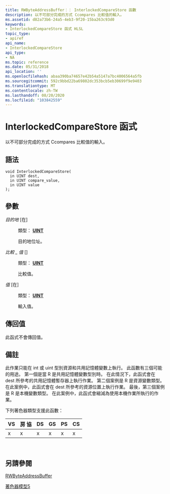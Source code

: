 ```yaml
---
title: RWByteAddressBuffer：： InterlockedCompareStore 函數
description: 以不可部分完成的方式 Ccompares 比較值的輸入。
ms.assetid: d82a73b6-24a5-4eb3-9f20-15ba263c93d0
keywords:
- InterlockedCompareStore 函式 HLSL
topic_type:
- apiref
api_name:
- InterlockedCompareStore
api_type:
- NA
ms.topic: reference
ms.date: 05/31/2018
api_location: ''
ms.openlocfilehash: abaa390ba74657e42b54a5147a7bc4006564a5fb
ms.sourcegitcommit: 592c9bbd22ba69802dc353bcb5eb30699f9e9403
ms.translationtype: MT
ms.contentlocale: zh-TW
ms.lasthandoff: 08/20/2020
ms.locfileid: "103842559"
---
```

# <a name="interlockedcomparestore-function"></a>InterlockedCompareStore 函式

以不可部分完成的方式 Ccompares 比較值的輸入。

## <a name="syntax"></a>語法

``` syntax
void InterlockedCompareStore(
  in UINT dest,
  in UINT compare_value,
  in UINT value
);
```

## <a name="parameters"></a>參數

<dl> <dt>

*目的地* \[在\]
</dt> <dd>

類型： **[ **UINT**](/windows/desktop/WinProg/windows-data-types)**

目的地位址。

</dd> <dt>

*比較 \_ 值* \[\]
</dt> <dd>

類型： **[ **UINT**](/windows/desktop/WinProg/windows-data-types)**

比較值。

</dd> <dt>

*值* \[在\]
</dt> <dd>

類型： **[ **UINT**](/windows/desktop/WinProg/windows-data-types)**

輸入值。

</dd> </dl>

## <a name="return-value"></a>傳回值

此函式不會傳回值。

## <a name="remarks"></a>備註

此作業只能在 int 或 uint 型別資源和共用記憶體變數上執行。 此函數有三個可能的用途。 第一個是當 R 是共用記憶體變數型別時。 在此情況下，此函式會在 dest 所參考的共用記憶體暫存器上執行作業。 第二個案例是 R 是資源變數類型。 在此案例中，此函式會在 dest 所參考的資源位置上執行作業。 最後，第三個案例是 R 是本機變數類型。 在此案例中，此函式會縮減為使用本機作業所執行的作業。

下列著色器類型支援此函數：



| VS  | 房 協  | DS  | GS  | PS  | CS  |
|-----|-----|-----|-----|-----|-----|
| x   | x   | x   | x   | x   | x   |



 

## <a name="see-also"></a>另請參閱

<dl> <dt>

[RWByteAddressBuffer](sm5-object-rwbyteaddressbuffer.md)
</dt> <dt>

[著色器模型5](d3d11-graphics-reference-sm5.md)
</dt> </dl>

 

 